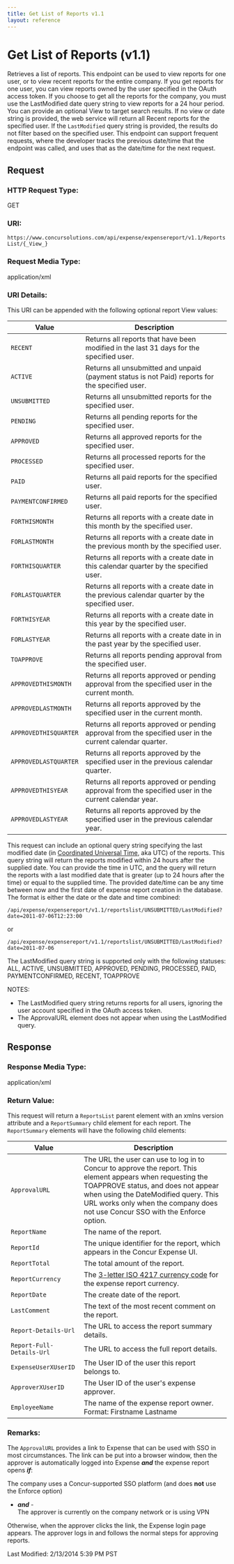 ```yaml
---
title: Get List of Reports v1.1
layout: reference
---
```



# Get List of Reports (v1.1)
Retrieves a list of reports. This endpoint can be used to view reports for one user, or to view recent reports for the entire company. If you get reports for one user, you can view reports owned by the user specified in the OAuth access token. If you choose to get all the reports for the company, you must use the LastModified date query string to view reports for a 24 hour period. You can provide an optional View to target search results. If no view or date string is provided, the web service will return all Recent reports for the specified user. If the `LastModified` query string is provided, the results do not filter based on the specified user. This endpoint can support frequent requests, where the developer tracks the previous date/time that the endpoint was called, and uses that as the date/time for the next request.

## Request

### HTTP Request Type: 
GET  

### URI: 
`https://www.concursolutions.com/api/expense/expensereport/v1.1/ReportsList/{_View_}`

### Request Media Type: 
application/xml


### URI Details: 
This URI can be appended with the following optional report View values:

| Value | Description |
| ------ | ------------ |
| `RECENT` | Returns all reports that have been modified in the last 31 days for the specified user. |
| `ACTIVE` | Returns all unsubmitted and unpaid (payment status is not Paid) reports for the specified user. |
| `UNSUBMITTED` | Returns all unsubmitted reports for the specified user. |
| `PENDING` | Returns all pending reports for the specified user. |
| `APPROVED` | Returns all approved reports for the specified user. |
| `PROCESSED` | Returns all processed reports for the specified user. |
| `PAID` | Returns all paid reports for the specified user. |
| `PAYMENTCONFIRMED` | Returns all paid reports for the specified user. |
| `FORTHISMONTH` | Returns all reports with a create date in this month by the specified user. |
| `FORLASTMONTH` | Returns all reports with a create date in the previous month by the specified user. |
| `FORTHISQUARTER` | Returns all reports with a create date in this calendar quarter by the specified user. |
| `FORLASTQUARTER` | Returns all reports with a create date in the previous calendar quarter by the specified user. |
| `FORTHISYEAR` | Returns all reports with a create date in this year by the specified user. |
| `FORLASTYEAR` | Returns all reports with a create date in in the past year by the specified user. |
| `TOAPPROVE` | Returns all reports pending approval from the specified user. |
| `APPROVEDTHISMONTH` | Returns all reports approved or pending approval from the specified user in the current month. |
| `APPROVEDLASTMONTH` | Returns all reports approved by the specified user in the current month. |
| `APPROVEDTHISQUARTER` | Returns all reports approved or pending approval from the specified user in the current calendar quarter. |
| `APPROVEDLASTQUARTER` | Returns all reports approved by the specified user in the previous calendar quarter. |
| `APPROVEDTHISYEAR` | Returns all reports approved or pending approval from the specified user in the current calendar year. |
| `APPROVEDLASTYEAR` | Returns all reports approved by the specified user in the previous calendar year. |

This request can include an optional query string specifying the last modified date (in [Coordinated Universal Time](https://en.wikipedia.org/wiki/Coordinated_Universal_Time), aka UTC) of the reports. This query string will return the reports modified within 24 hours after the supplied date. You can provide the time in UTC, and the query will return the reports with a last modified date that is greater (up to 24 hours after the time) or equal to the supplied time. The provided date/time can be any time between now and the first date of expense report creation in the database. The format is either the date or the date and time combined:

`/api/expense/expensereport/v1.1/reportslist/UNSUBMITTED/LastModified?date=2011-07-06T12:23:00`

or

`/api/expense/expensereport/v1.1/reportslist/UNSUBMITTED/LastModified?date=2011-07-06`

The LastModified query string is supported only with the following statuses: ALL, ACTIVE, UNSUBMITTED, APPROVED, PENDING, PROCESSED, PAID, PAYMENTCONFIRMED, RECENT, TOAPPROVE

NOTES:

*   The LastModified query string returns reports for all users, ignoring the user account specified in the OAuth access token.
*   The ApprovalURL element does not appear when using the LastModified query.

## Response

### Response Media Type: 
application/xml  

### Return Value: 
This request will return a `ReportsList` parent element with an xmlns version attribute and a `ReportSummary` child element for each report. The `ReportSummary` elements will have the following child elements:

| Value | Description |
| ------ | ------------ |
| `ApprovalURL` | The URL the user can use to log in to Concur to approve the report. This element appears when requesting the TOAPPROVE status, and does not appear when using the DateModified query. This URL works only when the company does not use Concur SSO with the Enforce option. 
| `ReportName` | The name of the report.
| `ReportId` | The unique identifier for the report, which appears in the Concur Expense UI.
| `ReportTotal` | The total amount of the report.
| `ReportCurrency`| The [3-letter ISO 4217 currency code](https://en.wikipedia.org/wiki/ISO_4217) for the expense report currency.
| `ReportDate` | The create date of the report.
| `LastComment` | The text of the most recent comment on the report.
| `Report-Details-Url` | The URL to access the report summary details.
| `Report-Full-Details-Url` | The URL to access the full report details.
| `ExpenseUserXUserID` | The User ID of the user this report belongs to.
| `ApproverXUserID`  | The User ID of the user's expense approver.
| `EmployeeName` | The name of the expense report owner. Format: Firstname Lastname

### Remarks:
 The `ApprovalURL` provides a link to Expense that can be used with SSO in most circumstances. The link can be put into a browser window, then the approver is automatically logged into Expense **_and_** the expense report opens **_if_**:

The company uses a Concur-supported SSO platform (and does **not** use the Enforce option)  
 - **_and_** -  
The approver is currently on the company network or is using VPN

Otherwise, when the approver clicks the link, the Expense login page appears. The approver logs in and follows the normal steps for approving reports.

  

Last Modified: 2/13/2014 5:39 PM PST
